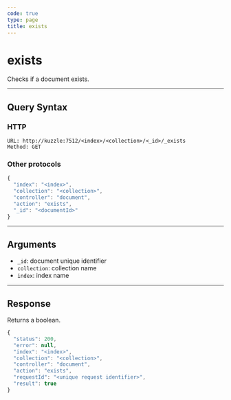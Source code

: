 ```yaml
---
code: true
type: page
title: exists
---
```


# exists

<SinceBadge version="2.0.0"/>

Checks if a document exists.

---

## Query Syntax

### HTTP

```http
URL: http://kuzzle:7512/<index>/<collection>/<_id>/_exists
Method: GET
```

### Other protocols

```js
{
  "index": "<index>",
  "collection": "<collection>",
  "controller": "document",
  "action": "exists",
  "_id": "<documentId>"
}
```

---

## Arguments

- `_id`: document unique identifier
- `collection`: collection name
- `index`: index name

---

## Response

Returns a boolean.

```js
{
  "status": 200,
  "error": null,
  "index": "<index>",
  "collection": "<collection>",
  "controller": "document",
  "action": "exists",
  "requestId": "<unique request identifier>",
  "result": true
}
```
